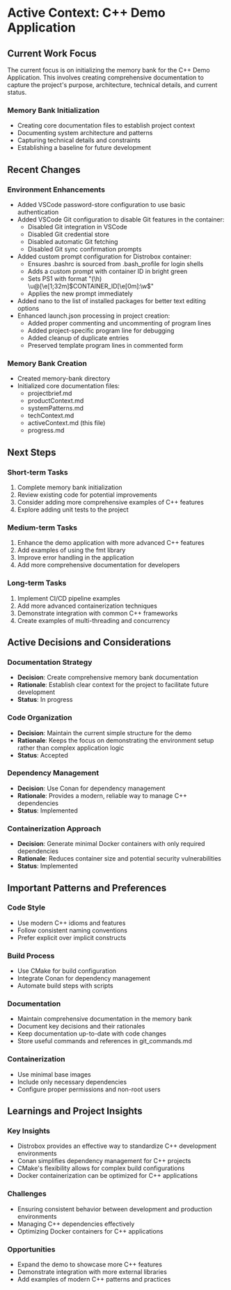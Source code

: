 # Active Context: C++ Demo Application

## Current Work Focus

The current focus is on initializing the memory bank for the C++ Demo Application. This involves creating comprehensive documentation to capture the project's purpose, architecture, technical details, and current status.

### Memory Bank Initialization
- Creating core documentation files to establish project context
- Documenting system architecture and patterns
- Capturing technical details and constraints
- Establishing a baseline for future development

## Recent Changes

### Environment Enhancements
- Added VSCode password-store configuration to use basic authentication
- Added VSCode Git configuration to disable Git features in the container:
  - Disabled Git integration in VSCode
  - Disabled Git credential store
  - Disabled automatic Git fetching
  - Disabled Git sync confirmation prompts
- Added custom prompt configuration for Distrobox container:
  - Ensures .bashrc is sourced from .bash_profile for login shells
  - Adds a custom prompt with container ID in bright green
  - Sets PS1 with format "(\h) \u@\[\e[1;32m\]$CONTAINER_ID\[\e[0m\]:\w\$"
  - Applies the new prompt immediately
- Added nano to the list of installed packages for better text editing options
- Enhanced launch.json processing in project creation:
  - Added proper commenting and uncommenting of program lines
  - Added project-specific program line for debugging
  - Added cleanup of duplicate entries
  - Preserved template program lines in commented form

### Memory Bank Creation
- Created memory-bank directory
- Initialized core documentation files:
  - projectbrief.md
  - productContext.md
  - systemPatterns.md
  - techContext.md
  - activeContext.md (this file)
  - progress.md

## Next Steps

### Short-term Tasks
1. Complete memory bank initialization
2. Review existing code for potential improvements
3. Consider adding more comprehensive examples of C++ features
4. Explore adding unit tests to the project

### Medium-term Tasks
1. Enhance the demo application with more advanced C++ features
2. Add examples of using the fmt library
3. Improve error handling in the application
4. Add more comprehensive documentation for developers

### Long-term Tasks
1. Implement CI/CD pipeline examples
2. Add more advanced containerization techniques
3. Demonstrate integration with common C++ frameworks
4. Create examples of multi-threading and concurrency

## Active Decisions and Considerations

### Documentation Strategy
- **Decision**: Create comprehensive memory bank documentation
- **Rationale**: Establish clear context for the project to facilitate future development
- **Status**: In progress

### Code Organization
- **Decision**: Maintain the current simple structure for the demo
- **Rationale**: Keeps the focus on demonstrating the environment setup rather than complex application logic
- **Status**: Accepted

### Dependency Management
- **Decision**: Use Conan for dependency management
- **Rationale**: Provides a modern, reliable way to manage C++ dependencies
- **Status**: Implemented

### Containerization Approach
- **Decision**: Generate minimal Docker containers with only required dependencies
- **Rationale**: Reduces container size and potential security vulnerabilities
- **Status**: Implemented

## Important Patterns and Preferences

### Code Style
- Use modern C++ idioms and features
- Follow consistent naming conventions
- Prefer explicit over implicit constructs

### Build Process
- Use CMake for build configuration
- Integrate Conan for dependency management
- Automate build steps with scripts

### Documentation
- Maintain comprehensive documentation in the memory bank
- Document key decisions and their rationales
- Keep documentation up-to-date with code changes
- Store useful commands and references in git_commands.md

### Containerization
- Use minimal base images
- Include only necessary dependencies
- Configure proper permissions and non-root users

## Learnings and Project Insights

### Key Insights
- Distrobox provides an effective way to standardize C++ development environments
- Conan simplifies dependency management for C++ projects
- CMake's flexibility allows for complex build configurations
- Docker containerization can be optimized for C++ applications

### Challenges
- Ensuring consistent behavior between development and production environments
- Managing C++ dependencies effectively
- Optimizing Docker containers for C++ applications

### Opportunities
- Expand the demo to showcase more C++ features
- Demonstrate integration with more external libraries
- Add examples of modern C++ patterns and practices
